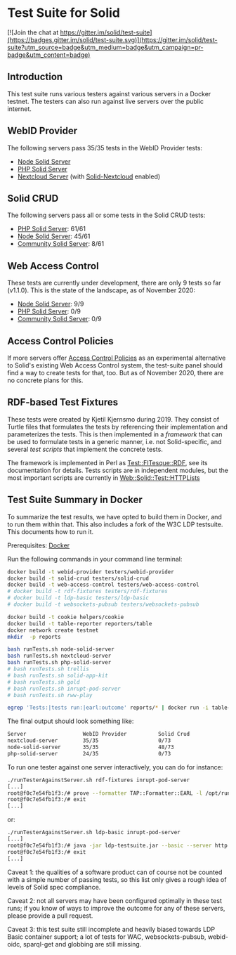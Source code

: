 # Test Suite for Solid

[![Join the chat at https://gitter.im/solid/test-suite](https://badges.gitter.im/solid/test-suite.svg)](https://gitter.im/solid/test-suite?utm_source=badge&utm_medium=badge&utm_campaign=pr-badge&utm_content=badge)

## Introduction

This test suite runs various testers against various servers in a
Docker testnet. The testers can also run against live servers over
the public internet.

## WebID Provider

The following servers pass 35/35 tests in the WebID Provider tests:

* [Node Solid Server](https://github.com/solid/node-solid-server)
* [PHP Solid Server](https://github.com/pdsinterop/php-solid-server)
* [Nextcloud Server](https://github.com/nextcloud/server) (with [Solid-Nextcloud](https://github.com/pdsinterop/solid-nextcloud) enabled)

## Solid CRUD

The following servers pass all or some tests in the Solid CRUD tests:

* [PHP Solid Server](https://github.com/pdsinterop/php-solid-server): 61/61
* [Node Solid Server](https://github.com/solid/node-solid-server/pull/1492#issuecomment-726668190): 45/61
* [Community Solid Server](https://github.com/solid/community-server/pull/278#issuecomment-724651937): 8/61

## Web Access Control

These tests are currently under development, there are only 9 tests so far (v1.1.0).
This is the state of the landscape, as of November 2020:

* [Node Solid Server](https://github.com/solid/node-solid-server): 9/9
* [PHP Solid Server](https://github.com/pdsinterop/php-solid-server): 0/9
* [Community Solid Server](https://github.com/solid/community-server): 0/9

## Access Control Policies

If more servers offer [Access Control Policies](https://github.com/solid/authorization-panel/blob/master/proposals/acp/index.md) as an experimental alternative to Solid's existing Web Access Control
system, the test-suite panel should find a way to create tests for that, too. But as of November 2020,
there are no concrete plans for this.

## RDF-based Test Fixtures

These tests were created by Kjetil Kjernsmo during 2019. They
consist of Turtle files that formulates the tests by referencing
their implementation and parameterizes the tests. This is then
implemented in a *framework* that can be used to formulate tests in a
generic manner, i.e. not Solid-specific, and several *test scripts*
that implement the concrete tests.

The framework is implemented in Perl as
[Test::FITesque::RDF](https://metacpan.org/pod/Test::FITesque::RDF),
see its documentation for details. Tests scripts are in independent
modules, but the most important scripts are currently in
[Web::Solid::Test::HTTPLists](https://metacpan.org/pod/Web::Solid::Test::HTTPLists)

## Test Suite Summary in Docker

To summarize the test results, we have opted to build them in Docker,
and to run them within that. This also includes a fork of the W3C LDP
testsuite. This documents how to run it.

Prerequisites: [Docker](https://docs.docker.com/install/)

Run the following commands in your command line terminal:

```sh
docker build -t webid-provider testers/webid-provider
docker build -t solid-crud testers/solid-crud
docker build -t web-access-control testers/web-access-control
# docker build -t rdf-fixtures testers/rdf-fixtures
# docker build -t ldp-basic testers/ldp-basic
# docker build -t websockets-pubsub testers/websockets-pubsub

docker build -t cookie helpers/cookie
docker build -t table-reporter reporters/table
docker network create testnet
mkdir  -p reports

bash runTests.sh node-solid-server
bash runTests.sh nextcloud-server
bash runTests.sh php-solid-server
# bash runTests.sh trellis
# bash runTests.sh solid-app-kit
# bash runTests.sh gold
# bash runTests.sh inrupt-pod-server
# bash runTests.sh rww-play

egrep 'Tests:|tests run:|earl:outcome' reports/* | docker run -i table-reporter
```
The final output should look something like:
```sh
Server              	WebID Provider      	Solid Crud          	Web Access Control  
nextcloud-server    	35/35               	0/73                	0/0                 
node-solid-server   	35/35               	48/73               	0/0                 
php-solid-server    	24/35               	0/73                	0/0                 
```

To run one tester against one server interactively, you can do for instance:
```sh
./runTesterAgainstServer.sh rdf-fixtures inrupt-pod-server
[...]
root@f0c7e54fb1f3:/# prove --formatter TAP::Formatter::EARL -l /opt/run-scripts/
root@f0c7e54fb1f3:/# exit
[...]
```

or:

```sh
./runTesterAgainstServer.sh ldp-basic inrupt-pod-server
[...]
root@f0c7e54fb1f3:/# java -jar ldp-testsuite.jar --basic --server http://server:8080 --test PostContainer
root@f0c7e54fb1f3:/# exit
[...]
```

Caveat 1: the qualities of a software product can of course not be counted with a simple number of passing tests, so this list only gives a rough idea of levels of Solid spec compliance.

Caveat 2: not all servers may have been configured optimally in these test runs; if you know of ways to improve the outcome for any of these servers, please provide a pull request.

Caveat 3: this test suite still incomplete and heavily biased towards LDP Basic container support; a lot of tests for WAC, websockets-pubsub, webid-oidc, sparql-get and globbing are still missing.

